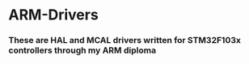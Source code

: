 # ARM-Drivers

### These are HAL and MCAL drivers written for STM32F103x controllers through my ARM diploma

